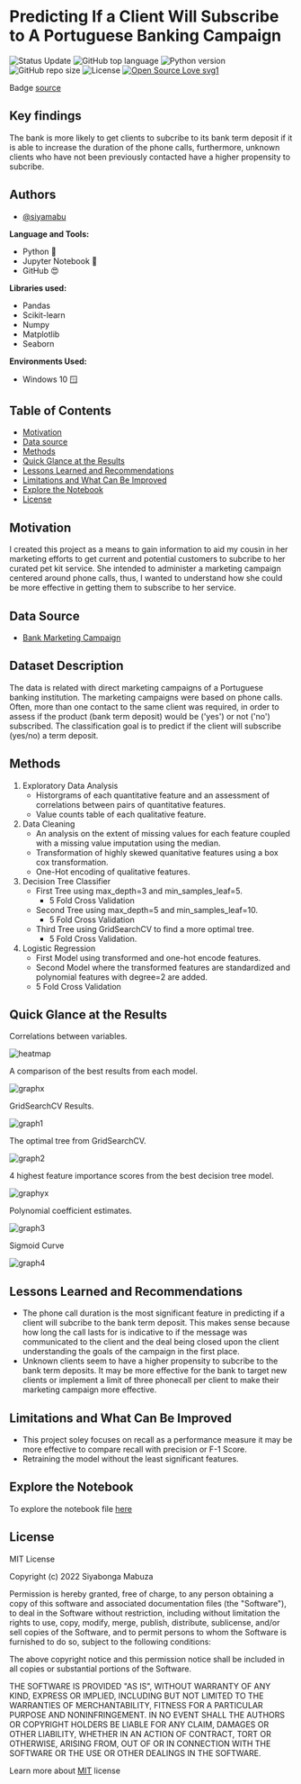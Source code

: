 # Predicting If a Client Will Subscribe to A Portuguese Banking Campaign

![Status Update](https://img.shields.io/badge/Status-Complete-brightgreen) 
![GitHub top language](https://img.shields.io/github/languages/top/sverma1012/income-level?color=%23F37626&logo=Jupyter&logoColor=%23F37626&style=flat-square)
![Python version](https://img.shields.io/badge/Python%20version-3.10%2B-lightgrey)
![GitHub repo size](https://img.shields.io/github/repo-size/siyamabu/Portuguese-Banking-Campaign)
![License](https://img.shields.io/badge/License-MIT-green)
[![Open Source Love svg1](https://badges.frapsoft.com/os/v1/open-source.svg?v=103)](https://github.com/ellerbrock/open-source-badges/)

Badge [source](https://shields.io/)

## Key findings

The bank is more likely to get clients to subcribe to its bank term deposit if it is able to increase the duration of the phone calls, furthermore, unknown clients who have not been previously contacted have a higher propensity to subcribe. 

## Authors

- [@siyamabu](https://www.github.com/siyamabu)

**Language and Tools:**<br />
* Python :snake:
* Jupyter Notebook :notebook:
* GitHub :heart_eyes:

**Libraries used:**<br />
* Pandas
* Scikit-learn
* Numpy
* Matplotlib
* Seaborn

**Environments Used:**<br />
* Windows 10 🪟

## Table of Contents

  - [Motivation](#motivation)
  - [Data source](#data-source)
  - [Methods](#methods)
  - [Quick Glance at the Results](#quick-glance-at-the-results)
  - [Lessons Learned and Recommendations](#lessons-learned-and-recommendations)
  - [Limitations and What Can Be Improved](#limitations-and-what-can-be-improved)
  - [Explore the Notebook](#explore-the-notebook)
  - [License](#license)

## Motivation 

I created this project as a means to gain information to aid my cousin in her marketing efforts to get current and potential customers to subcribe to her curated pet kit service. She intended to administer a marketing campaign centered around phone calls, thus, I wanted to understand how she could be more effective in getting them to subscribe to her service. 

## Data Source

- [Bank Marketing Campaign](https://archive.ics.uci.edu/ml/datasets/Bank+Marketing)

## Dataset Description

The data is related with direct marketing campaigns of a Portuguese banking institution. The marketing campaigns were based on phone calls. Often, more than one contact to the same client was required, in order to assess if the product (bank term deposit) would be ('yes') or not ('no') subscribed. The classification goal is to predict if the client will subscribe (yes/no) a term deposit.

## Methods

1. Exploratory Data Analysis
    * Historgrams of each quantitative feature and an assessment of correlations between pairs of quantitative features. 
    * Value counts table of each qualitative feature. 
2. Data Cleaning
    * An analysis on the extent of missing values for each feature coupled with a missing value imputation using the median. 
    * Transformation of highly skewed quanitative features using a box cox transformation. 
    * One-Hot encoding of qualitative features. 
3. Decision Tree Classifier
   * First Tree using max_depth=3 and min_samples_leaf=5.
      * 5 Fold Cross Validation
   * Second Tree using max_depth=5 and min_samples_leaf=10.
      * 5 Fold Cross Validation
   * Third Tree using GridSearchCV to find a more optimal tree.
      * 5 Fold Cross Validation.
4. Logistic Regression 
   * First Model using transformed and one-hot encode features.
   * Second Model where the transformed features are standardized and polynomial features with degree=2 are added. 
   * 5 Fold Cross Validation

## Quick Glance at the Results

Correlations between variables.

![heatmap](pictures/correlation.png)

A comparison of the best results from each model.

![graphx](pictures/model_results.png)

GridSearchCV Results.

![graph1](pictures/grid_search.png) 

The optimal tree from GridSearchCV.

![graph2](pictures/optimal_tree.png)

4 highest feature importance scores from the best decision tree model.

![graphyx](pictures/feature.png) 

Polynomial coefficient estimates. 

![graph3](pictures/polynomial%20coefficient%20estimates.png)

Sigmoid Curve 

![graph4](pictures/sigmoid_curve.png)

## Lessons Learned and Recommendations
- The phone call duration is the most significant feature in predicting if a client will subcribe to the bank term deposit. This makes sense because how long the call lasts for is indicative to if the message was communicated to the client and the deal being closed upon the client understanding the goals of the campaign in the first place. 
- Unknown clients seem to have a higher propensity to subcribe to the bank term deposits. It may be more effective for the bank to target new clients or implement a limit of three phonecall per client to make their marketing campaign more effective. 

## Limitations and What Can Be Improved
-  This project soley focuses on recall as a performance measure  it may be more effective to compare recall with precision or F-1 Score. 
-  Retraining the model without the least significant features.

## Explore the Notebook

To explore the notebook file [here](https://github.com/siyamabu/Portuguese-Banking-Campaign/blob/main/portuguese_banking_campaign.ipynb)

## License

MIT License

Copyright (c) 2022 Siyabonga Mabuza

Permission is hereby granted, free of charge, to any person obtaining a copy
of this software and associated documentation files (the "Software"), to deal
in the Software without restriction, including without limitation the rights
to use, copy, modify, merge, publish, distribute, sublicense, and/or sell
copies of the Software, and to permit persons to whom the Software is
furnished to do so, subject to the following conditions:

The above copyright notice and this permission notice shall be included in all
copies or substantial portions of the Software.

THE SOFTWARE IS PROVIDED "AS IS", WITHOUT WARRANTY OF ANY KIND, EXPRESS OR
IMPLIED, INCLUDING BUT NOT LIMITED TO THE WARRANTIES OF MERCHANTABILITY,
FITNESS FOR A PARTICULAR PURPOSE AND NONINFRINGEMENT. IN NO EVENT SHALL THE
AUTHORS OR COPYRIGHT HOLDERS BE LIABLE FOR ANY CLAIM, DAMAGES OR OTHER
LIABILITY, WHETHER IN AN ACTION OF CONTRACT, TORT OR OTHERWISE, ARISING FROM,
OUT OF OR IN CONNECTION WITH THE SOFTWARE OR THE USE OR OTHER DEALINGS IN THE
SOFTWARE.

Learn more about [MIT](https://choosealicense.com/licenses/mit/) license

